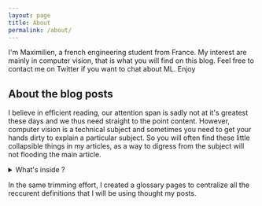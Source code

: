 ```yaml
---
layout: page
title: About
permalink: /about/
---
```


I'm Maximilien, a french engineering student from France. My interest are mainly in computer vision, that is what you will find on this blog.
Feel free to contact me on Twitter if you want to chat about ML.
Enjoy

## About the blog posts

I believe in efficient reading, our attention span is sadly not at it's greatest these days and we thus need straight to the point content. However, computer vision is a technical subject and sometimes you need to get your hands dirty to explain a particular subject. So you will often find these little collapsible things in my articles, as a way to digress from the subject will not flooding the main article.

<details>
  <summary> What's inside ?</summary>
$$e^{i\pi}+1=0$$
</details>

In the same trimming effort, I created a glossary pages to centralize all the reccurent definitions that I will be using thought my posts.
